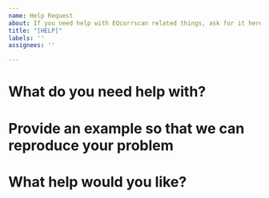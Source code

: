 ```yaml
---
name: Help Request
about: If you need help with EQcorrscan related things, ask for it here
title: "[HELP]"
labels: ''
assignees: ''

---
```


<!--
Please fill out the form below so that we can help as best we can
-->

# What do you need help with?

# Provide an example so that we can reproduce your problem

# What help would you like?
